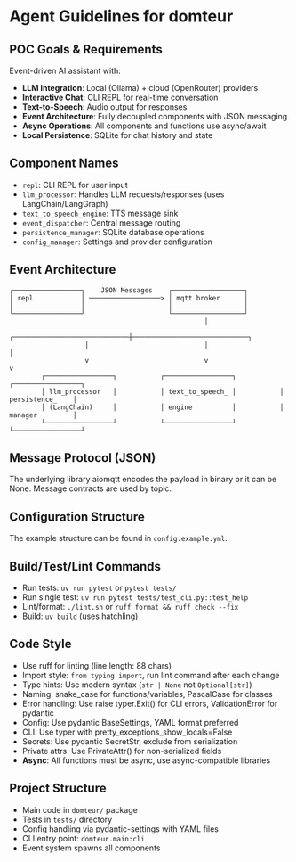 # Agent Guidelines for domteur

## POC Goals & Requirements
Event-driven AI assistant with:
- **LLM Integration**: Local (Ollama) + cloud (OpenRouter) providers
- **Interactive Chat**: CLI REPL for real-time conversation
- **Text-to-Speech**: Audio output for responses
- **Event Architecture**: Fully decoupled components with JSON messaging
- **Async Operations**: All components and functions use async/await
- **Local Persistence**: SQLite for chat history and state

## Component Names
- `repl`: CLI REPL for user input
- `llm_processor`: Handles LLM requests/responses (uses LangChain/LangGraph)
- `text_to_speech_engine`: TTS message sink
- `event_dispatcher`: Central message routing
- `persistence_manager`: SQLite database operations
- `config_manager`: Settings and provider configuration

## Event Architecture
```
┌─────────────────┐    JSON Messages    ┌──────────────────┐
│ repl            │ ──────────────────> │ mqtt broker      │
│                 │                     │                  │
└─────────────────┘                     └──────────────────┘
                                                 │
                   ┌─────────────────────────────┼─────────────────────────────┐
                   │                             │                             │
                   v                             v                             v
        ┌─────────────────┐           ┌─────────────────┐           ┌─────────────────┐
        │ llm_processor   │           │ text_to_speech_ │           │ persistence_    │
        │ (LangChain)     │           │ engine          │           │ manager         │
        └─────────────────┘           └─────────────────┘           └─────────────────┘
```

## Message Protocol (JSON)

The underlying library aiomqtt encodes the payload in binary or it can be None. Message contracts are used by topic.

## Configuration Structure

The example structure can be found in `config.example.yml`.

## Build/Test/Lint Commands
- Run tests: `uv run pytest` or `pytest tests/`
- Run single test: `uv run pytest tests/test_cli.py::test_help`
- Lint/format: `./lint.sh` or `ruff format && ruff check --fix`
- Build: `uv build` (uses hatchling)

## Code Style
- Use ruff for linting (line length: 88 chars)
- Import style: `from typing import`, run lint command after each change
- Type hints: Use modern syntax (`str | None` not `Optional[str]`)
- Naming: snake_case for functions/variables, PascalCase for classes
- Error handling: Use raise typer.Exit() for CLI errors, ValidationError for pydantic
- Config: Use pydantic BaseSettings, YAML format preferred
- CLI: Use typer with pretty_exceptions_show_locals=False
- Secrets: Use pydantic SecretStr, exclude from serialization
- Private attrs: Use PrivateAttr() for non-serialized fields
- **Async**: All functions must be async, use async-compatible libraries

## Project Structure
- Main code in `domteur/` package
- Tests in `tests/` directory
- Config handling via pydantic-settings with YAML files
- CLI entry point: `domteur.main:cli`
- Event system spawns all components
